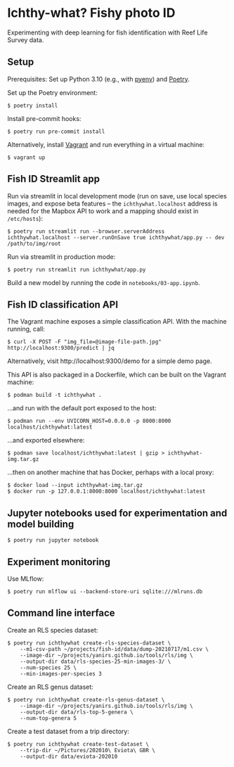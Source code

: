 # Ichthy-what? Fishy photo ID

Experimenting with deep learning for fish identification with Reef Life Survey data.

## Setup

Prerequisites: Set up Python 3.10 (e.g., with [pyenv](https://github.com/pyenv/pyenv)) and [Poetry](https://python-poetry.org/).

Set up the Poetry environment:

    $ poetry install

Install pre-commit hooks:

    $ poetry run pre-commit install

Alternatively, install [Vagrant](https://www.vagrantup.com/) and run everything in a virtual machine:

    $ vagrant up

## Fish ID Streamlit app

Run via streamlit in local development mode (run on save, use local species images, and expose beta features &ndash; the
`ichthywhat.localhost` address is needed for the Mapbox API to work and a mapping should exist in `/etc/hosts`):

    $ poetry run streamlit run --browser.serverAddress ichthywhat.localhost --server.runOnSave true ichthywhat/app.py -- dev /path/to/img/root

Run via streamlit in production mode:

    $ poetry run streamlit run ichthywhat/app.py

Build a new model by running the code in `notebooks/03-app.ipynb`.

## Fish ID classification API

The Vagrant machine exposes a simple classification API. With the machine running, call:

    $ curl -X POST -F "img_file=@image-file-path.jpg" http://localhost:9300/predict | jq

Alternatively, visit http://localhost:9300/demo for a simple demo page.

This API is also packaged in a Dockerfile, which can be built on the Vagrant machine:

    $ podman build -t ichthywhat .

...and run with the default port exposed to the host:

    $ podman run --env UVICORN_HOST=0.0.0.0 -p 8000:8000 localhost/ichthywhat:latest

...and exported elsewhere:

    $ podman save localhost/ichthywhat:latest | gzip > ichthywhat-img.tar.gz

...then on another machine that has Docker, perhaps with a local proxy:

    $ docker load --input ichthywhat-img.tar.gz
    $ docker run -p 127.0.0.1:8000:8000 localhost/ichthywhat:latest

## Jupyter notebooks used for experimentation and model building

    $ poetry run jupyter notebook

## Experiment monitoring

Use MLflow:

    $ poetry run mlflow ui --backend-store-uri sqlite:///mlruns.db

## Command line interface

Create an RLS species dataset:

    $ poetry run ichthywhat create-rls-species-dataset \
        --m1-csv-path ~/projects/fish-id/data/dump-20210717/m1.csv \
        --image-dir ~/projects/yanirs.github.io/tools/rls/img \
        --output-dir data/rls-species-25-min-images-3/ \
        --num-species 25 \
        --min-images-per-species 3

Create an RLS genus dataset:

    $ poetry run ichthywhat create-rls-genus-dataset \
        --image-dir ~/projects/yanirs.github.io/tools/rls/img \
        --output-dir data/rls-top-5-genera \
        --num-top-genera 5

Create a test dataset from a trip directory:

    $ poetry run ichthywhat create-test-dataset \
        --trip-dir ~/Pictures/202010\ Eviota\ GBR \
        --output-dir data/eviota-202010
